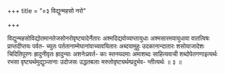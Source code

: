 +++
title = "०३ विद्युन्महसो नरो"

+++

विद्युन्महसोविद्योतमानतेजसोनरोवृष्ट्यादेर्नेतारः अश्मदिद्यवोव्याप्तायुधाः अश्मसारमयायुधावा वातत्विषः प्राप्तदीप्तयः पर्वत- च्युतः पर्ततानाम्मेघानांवाच्यावयितारः अब्दयामुहुः उदकानान्दातारः शसोयाजादेशः चिदितिपूरणः ह्रादुनीवृतः ह्रादुन्याः अशनेःप्रवर्त- काः स्तनयदमाः अमाशब्दः साहित्यवाची शब्दोपेतगणाइत्यर्थः रभसा वृष्ट्यर्थमुद्युञ्जानाः उदोजसः उद्धतबलाः मरुतोवृष्ट्यर्थम्प्रदुर्भव- न्तीत्यर्थः ॥ ३ ॥